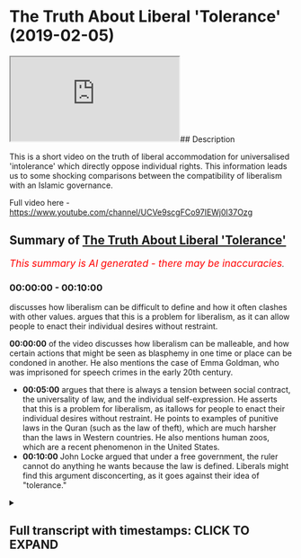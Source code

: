 # The Truth About Liberal 'Tolerance' (2019-02-05)

<iframe loading='lazy' src='https://www.youtube.com/embed/3cc8SyDc3WI'></iframe>## Description

This is a short video on the truth of liberal accommodation for universalised 'intolerance' which directly oppose individual rights. This information leads us to some shocking comparisons between the compatibility of liberalism with an Islamic governance.

Full video here -https://www.youtube.com/channel/UCVe9scgFCo97IEWj0I37Ozg

## Summary of [The Truth About Liberal 'Tolerance'](https://www.youtube.com/watch?v=3cc8SyDc3WI)


*<span style="color:red; font-size:125%">This summary is AI generated - there may be inaccuracies</span>. [](/)*

### <a onclick="modifyYTiframeseektime('0')">00:00:00</a> - <a onclick="modifyYTiframeseektime('600')">00:10:00</a>

 discusses how liberalism can be difficult to define and how it often clashes with other values. argues that this is a problem for liberalism, as it can allow people to enact their individual desires without restraint.

**<a onclick="modifyYTiframeseektime('0')">00:00:00</a>** of the video discusses how liberalism can be malleable, and how certain actions that might be seen as blasphemy in one time or place can be condoned in another. He also mentions the case of Emma Goldman, who was imprisoned for speech crimes in the early 20th century.
* **<a onclick="modifyYTiframeseektime('300')">00:05:00</a>** argues that there is always a tension between social contract, the universality of law, and the individual self-expression. He asserts that this is a problem for liberalism, as itallows for people to enact their individual desires without restraint. He points to examples of punitive laws in the Quran (such as the law of theft), which are much harsher than the laws in Western countries. He also mentions human zoos, which are a recent phenomenon in the United States.
* **<a onclick="modifyYTiframeseektime('600')">00:10:00</a>** John Locke argued that under a free government, the ruler cannot do anything he wants because the law is defined. Liberals might find this argument disconcerting, as it goes against their idea of "tolerance."

<details><summary><h2>Full transcript with timestamps: CLICK TO EXPAND</h2></summary>

<a onclick="modifyYTiframeseektime('0')">0:00:00</a> not kind of saw that the state  
<a onclick="modifyYTiframeseektime('1')">0:00:01</a> guarantees security so if there's no  
<a onclick="modifyYTiframeseektime('4')">0:00:04</a> freedoms and security without state so  
<a onclick="modifyYTiframeseektime('6')">0:00:06</a> if there are any ideas or beliefs that  
<a onclick="modifyYTiframeseektime('9')">0:00:09</a> could potentially threaten the stability  
<a onclick="modifyYTiframeseektime('11')">0:00:11</a> of the state then that'sthat's a good  
<a onclick="modifyYTiframeseektime('13')">0:00:13</a> reason to limit and prevent people from  
<a onclick="modifyYTiframeseektime('17')">0:00:17</a> from holding those ideas and he also  
<a onclick="modifyYTiframeseektime('20')">0:00:20</a> mentioned and you were correct when you  
<a onclick="modifyYTiframeseektime('22')">0:00:22</a> mention about Mohammed ins right so he  
<a onclick="modifyYTiframeseektime('24')">0:00:24</a> said that Mohammed ins don't have a  
<a onclick="modifyYTiframeseektime('26')">0:00:26</a> claim for toleration as we've got the  
<a onclick="modifyYTiframeseektime('27')">0:00:27</a> court here actually yeah if you can read  
<a onclick="modifyYTiframeseektime('30')">0:00:30</a> out the exact quote so that people I've  
<a onclick="modifyYTiframeseektime('32')">0:00:32</a> got the one for atheism though yeah  
<a onclick="modifyYTiframeseektime('33')">0:00:33</a> it says here those those are not at all  
<a onclick="modifyYTiframeseektime('37')">0:00:37</a> to be tolerated who deny the being of a  
<a onclick="modifyYTiframeseektime('39')">0:00:39</a> God promises covenants and and oaths  
<a onclick="modifyYTiframeseektime('43')">0:00:43</a> which are the bonds of human society can  
<a onclick="modifyYTiframeseektime('46')">0:00:46</a> have a can have no hold upon an atheist  
<a onclick="modifyYTiframeseektime('48')">0:00:48</a> yeah  
<a onclick="modifyYTiframeseektime('49')">0:00:49</a> he says the to the taking away of God  
<a onclick="modifyYTiframeseektime('52')">0:00:52</a> though but even in thought dissolves all  
<a onclick="modifyYTiframeseektime('55')">0:00:55</a> besides also those that by their atheism  
<a onclick="modifyYTiframeseektime('59')">0:00:59</a> undermined and destroy all religion can  
<a onclick="modifyYTiframeseektime('61')">0:01:01</a> have no pretense of religion whereupon  
<a onclick="modifyYTiframeseektime('63')">0:01:03</a> to challenge the privilege of toleration  
<a onclick="modifyYTiframeseektime('65')">0:01:05</a> yeah so clearly I mean this is joy once  
<a onclick="modifyYTiframeseektime('69')">0:01:09</a> again John look he's opposing I actually  
<a onclick="modifyYTiframeseektime('74')">0:01:14</a> know what iíve got the I have the quotes  
<a onclick="modifyYTiframeseektime('77')">0:01:17</a> here actually and this is in I think  
<a onclick="modifyYTiframeseektime('80')">0:01:20</a> took a chapter 20 of us yeah there you  
<a onclick="modifyYTiframeseektime('82')">0:01:22</a> go  
<a onclick="modifyYTiframeseektime('82')">0:01:22</a> so he says I'll try to kind of I'll just  
<a onclick="modifyYTiframeseektime('85')">0:01:25</a> talk about the Muslim side of it so he  
<a onclick="modifyYTiframeseektime('86')">0:01:26</a> talks about he alludes to Catholics and  
<a onclick="modifyYTiframeseektime('89')">0:01:29</a> then he says and this probably sounds  
<a onclick="modifyYTiframeseektime('92')">0:01:32</a> like some Islamic folks today right he  
<a onclick="modifyYTiframeseektime('94')">0:01:34</a> says it is ridiculous for anyone to  
<a onclick="modifyYTiframeseektime('96')">0:01:36</a> profess himself to be a muhammad in'  
<a onclick="modifyYTiframeseektime('98')">0:01:38</a> only in his religion but in everything  
<a onclick="modifyYTiframeseektime('100')">0:01:40</a> else a faithful subject to a christian  
<a onclick="modifyYTiframeseektime('103')">0:01:43</a> magistrate which bases government whilst  
<a onclick="modifyYTiframeseektime('106')">0:01:46</a> at the same time he acknowledges himself  
<a onclick="modifyYTiframeseektime('108')">0:01:48</a> bound to yield a bit blind obedience to  
<a onclick="modifyYTiframeseektime('111')">0:01:51</a> the mufti of constantinople who himself  
<a onclick="modifyYTiframeseektime('114')">0:01:54</a> is entirely obedient to the ottoman  
<a onclick="modifyYTiframeseektime('116')">0:01:56</a> emperor basically the caliph and frames  
<a onclick="modifyYTiframeseektime('119')">0:01:59</a> the feigned Oracle's or columns of the  
<a onclick="modifyYTiframeseektime('121')">0:02:01</a> identities what hook misses Oracle's but  
<a onclick="modifyYTiframeseektime('123')">0:02:03</a> it means outcome of that religion  
<a onclick="modifyYTiframeseektime('126')">0:02:06</a> according to his pleasure pleasure  
<a onclick="modifyYTiframeseektime('127')">0:02:07</a> and this muhammad in living amongst  
<a onclick="modifyYTiframeseektime('129')">0:02:09</a> Christians would yet more apparently  
<a onclick="modifyYTiframeseektime('131')">0:02:11</a> renounced their government if he  
<a onclick="modifyYTiframeseektime('133')">0:02:13</a> acknowledged  
<a onclick="modifyYTiframeseektime('134')">0:02:14</a> the same person to be head of his church  
<a onclick="modifyYTiframeseektime('136')">0:02:16</a> who is the supreme magistrate in the  
<a onclick="modifyYTiframeseektime('138')">0:02:18</a> state  
<a onclick="modifyYTiframeseektime('138')">0:02:18</a> so basically Muslims can't be trusted  
<a onclick="modifyYTiframeseektime('143')">0:02:23</a> yes because they're the the head of  
<a onclick="modifyYTiframeseektime('146')">0:02:26</a> their religion or their leader is the  
<a onclick="modifyYTiframeseektime('149')">0:02:29</a> Caliph it isn't the leader of the  
<a onclick="modifyYTiframeseektime('151')">0:02:31</a> Christian State they live in the  
<a onclick="modifyYTiframeseektime('153')">0:02:33</a> conflict of interest yes which is why  
<a onclick="modifyYTiframeseektime('155')">0:02:35</a> he's argues that it is ridiculous just  
<a onclick="modifyYTiframeseektime('158')">0:02:38</a> to think that we should only that with  
<a onclick="modifyYTiframeseektime('161')">0:02:41</a> that Muslim can only be can only be a  
<a onclick="modifyYTiframeseektime('164')">0:02:44</a> Muslim in a spiritual aspect and not in  
<a onclick="modifyYTiframeseektime('166')">0:02:46</a> a political aspect - right so it shows  
<a onclick="modifyYTiframeseektime('169')">0:02:49</a> you I'm intrigued the extent to which  
<a onclick="modifyYTiframeseektime('170')">0:02:50</a> liberalism is malleable from the inside  
<a onclick="modifyYTiframeseektime('174')">0:02:54</a> and elastic if you like is all from from  
<a onclick="modifyYTiframeseektime('177')">0:02:57</a> it's very fun outside because obviously  
<a onclick="modifyYTiframeseektime('180')">0:03:00</a> here if toleration can be stretched  
<a onclick="modifyYTiframeseektime('183')">0:03:03</a> according to public good and community  
<a onclick="modifyYTiframeseektime('187')">0:03:07</a> interest and social interest to this  
<a onclick="modifyYTiframeseektime('189')">0:03:09</a> extent then to what extent is liberalism  
<a onclick="modifyYTiframeseektime('192')">0:03:12</a> in fact individualistic in this in the  
<a onclick="modifyYTiframeseektime('194')">0:03:14</a> sense I claims to be you know it's it's  
<a onclick="modifyYTiframeseektime('197')">0:03:17</a> gonna be as we would call HD handy right  
<a onclick="modifyYTiframeseektime('199')">0:03:19</a> yeah I got something from Miller so I  
<a onclick="modifyYTiframeseektime('201')">0:03:21</a> know we're kind of skipping 200 years  
<a onclick="modifyYTiframeseektime('203')">0:03:23</a> it's all right  
<a onclick="modifyYTiframeseektime('204')">0:03:24</a> but this is what I found quite just  
<a onclick="modifyYTiframeseektime('205')">0:03:25</a> interesting I mean I'm not sure once  
<a onclick="modifyYTiframeseektime('210')">0:03:30</a> again I think I was talking to you about  
<a onclick="modifyYTiframeseektime('211')">0:03:31</a> this before but I'm not sure if this is  
<a onclick="modifyYTiframeseektime('214')">0:03:34</a> authentic or not so I have to put as a  
<a onclick="modifyYTiframeseektime('216')">0:03:36</a> big caveat in before I read this out but  
<a onclick="modifyYTiframeseektime('218')">0:03:38</a> he's talking about blasphemy sure and  
<a onclick="modifyYTiframeseektime('220')">0:03:40</a> blasphemy laws and he says yeah if such  
<a onclick="modifyYTiframeseektime('222')">0:03:42</a> prosecutions be necessary for the  
<a onclick="modifyYTiframeseektime('224')">0:03:44</a> well-being of the community  
<a onclick="modifyYTiframeseektime('225')">0:03:45</a> if the prosperity of England requires  
<a onclick="modifyYTiframeseektime('228')">0:03:48</a> that some martyrs should be made by the  
<a onclick="modifyYTiframeseektime('230')">0:03:50</a> religion for which so many have been  
<a onclick="modifyYTiframeseektime('232')">0:03:52</a> made in former times then by all means  
<a onclick="modifyYTiframeseektime('235')">0:03:55</a> let them continue and be multiplied and  
<a onclick="modifyYTiframeseektime('237')">0:03:57</a> let Christianity which benefits the  
<a onclick="modifyYTiframeseektime('239')">0:03:59</a> country in so many other ways also  
<a onclick="modifyYTiframeseektime('241')">0:04:01</a> benefit by the sacrifice of its own  
<a onclick="modifyYTiframeseektime('243')">0:04:03</a> character for mercy toleration and  
<a onclick="modifyYTiframeseektime('244')">0:04:04</a> consistency it is however worth well  
<a onclick="modifyYTiframeseektime('247')">0:04:07</a> worth considering whether we will be  
<a onclick="modifyYTiframeseektime('249')">0:04:09</a> reduced to style Emma so otherwise here  
<a onclick="modifyYTiframeseektime('250')">0:04:10</a> I'm not sure once again up as a caveat  
<a onclick="modifyYTiframeseektime('253')">0:04:13</a> I'm not sure to what extent this is  
<a onclick="modifyYTiframeseektime('255')">0:04:15</a> accurate but what Mills seems to be  
<a onclick="modifyYTiframeseektime('257')">0:04:17</a> indicating here as well once again fast  
<a onclick="modifyYTiframeseektime('260')">0:04:20</a> wording a hundred fifty years or 200  
<a onclick="modifyYTiframeseektime('261')">0:04:21</a> years or whatever it may be is that  
<a onclick="modifyYTiframeseektime('264')">0:04:24</a> there are certain things  
<a onclick="modifyYTiframeseektime('266')">0:04:26</a> that society are unacceptable and  
<a onclick="modifyYTiframeseektime('268')">0:04:28</a> therefore should be universalized in law  
<a onclick="modifyYTiframeseektime('272')">0:04:32</a> and and those things would then be used  
<a onclick="modifyYTiframeseektime('276')">0:04:36</a> to curtail human interaction and liberty  
<a onclick="modifyYTiframeseektime('279')">0:04:39</a> if you like from an individual I got one  
<a onclick="modifyYTiframeseektime('281')">0:04:41</a> more example of looking at this because  
<a onclick="modifyYTiframeseektime('284')">0:04:44</a> this could be contested manuscript right  
<a onclick="modifyYTiframeseektime('286')">0:04:46</a> but in page 166 on Liberty very famous  
<a onclick="modifyYTiframeseektime('294')">0:04:54</a> book he basically John Stuart Mill talks  
<a onclick="modifyYTiframeseektime('298')">0:04:58</a> about certain acts which are done  
<a onclick="modifyYTiframeseektime('300')">0:05:00</a> publicly and not acceptable and he talks  
<a onclick="modifyYTiframeseektime('303')">0:05:03</a> of you know potentially like for example  
<a onclick="modifyYTiframeseektime('306')">0:05:06</a> about like a husband wife having sex  
<a onclick="modifyYTiframeseektime('309')">0:05:09</a> Marshall if he talks about himself life  
<a onclick="modifyYTiframeseektime('311')">0:05:11</a> but is from a second resource to maybe a  
<a onclick="modifyYTiframeseektime('314')">0:05:14</a> husband wife having sex in public right  
<a onclick="modifyYTiframeseektime('315')">0:05:15</a> so this kind of thing sex in public is  
<a onclick="modifyYTiframeseektime('318')">0:05:18</a> an unacceptable offense  
<a onclick="modifyYTiframeseektime('321')">0:05:21</a> according to even I think law today its  
<a onclick="modifyYTiframeseektime('324')">0:05:24</a> public yes yes it's not lawful  
<a onclick="modifyYTiframeseektime('325')">0:05:25</a> percentage guys even though you might  
<a onclick="modifyYTiframeseektime('327')">0:05:27</a> think it's not in by some people's  
<a onclick="modifyYTiframeseektime('329')">0:05:29</a> antics we hear about on the news and so  
<a onclick="modifyYTiframeseektime('331')">0:05:31</a> on but no it's generally prohibited it's  
<a onclick="modifyYTiframeseektime('332')">0:05:32</a> prohibited yeah that kind of thing so if  
<a onclick="modifyYTiframeseektime('335')">0:05:35</a> there is something which can be  
<a onclick="modifyYTiframeseektime('336')">0:05:36</a> universalized in law and enshrined in  
<a onclick="modifyYTiframeseektime('340')">0:05:40</a> law in such a way as would prevent human  
<a onclick="modifyYTiframeseektime('343')">0:05:43</a> beings from enacting their kind of  
<a onclick="modifyYTiframeseektime('346')">0:05:46</a> individual or doing what they want to do  
<a onclick="modifyYTiframeseektime('348')">0:05:48</a> individually then according to mill and  
<a onclick="modifyYTiframeseektime('351')">0:05:51</a> Locke and all of those theorists once  
<a onclick="modifyYTiframeseektime('354')">0:05:54</a> again there is a intrinsic malleability  
<a onclick="modifyYTiframeseektime('357')">0:05:57</a> or we can say such a malleability eyes  
<a onclick="modifyYTiframeseektime('359')">0:05:59</a> ironically would allow for rigidity at a  
<a onclick="modifyYTiframeseektime('362')">0:06:02</a> certain stage you can't be free at all  
<a onclick="modifyYTiframeseektime('365')">0:06:05</a> stages because you could argue this  
<a onclick="modifyYTiframeseektime('367')">0:06:07</a> doesn't harm anyone it goes against the  
<a onclick="modifyYTiframeseektime('369')">0:06:09</a> harm principle right yeah so you know  
<a onclick="modifyYTiframeseektime('371')">0:06:11</a> two people having sex maybe could harm a  
<a onclick="modifyYTiframeseektime('372')">0:06:12</a> child but if they do in the same area  
<a onclick="modifyYTiframeseektime('374')">0:06:14</a> yeah you know I mean why not you know  
<a onclick="modifyYTiframeseektime('377')">0:06:17</a> Quantic wanted it's their Creed  
<a onclick="modifyYTiframeseektime('379')">0:06:19</a> according to the Creed and so the point  
<a onclick="modifyYTiframeseektime('382')">0:06:22</a> I'm making is that it's always I'm  
<a onclick="modifyYTiframeseektime('384')">0:06:24</a> probably this is probably a good way to  
<a onclick="modifyYTiframeseektime('385')">0:06:25</a> segue into this there's always going to  
<a onclick="modifyYTiframeseektime('388')">0:06:28</a> be that tension between social contract  
<a onclick="modifyYTiframeseektime('391')">0:06:31</a> the universality of law and the  
<a onclick="modifyYTiframeseektime('395')">0:06:35</a> individual self-expression  
<a onclick="modifyYTiframeseektime('398')">0:06:38</a> so this is a problem for liberalism  
<a onclick="modifyYTiframeseektime('400')">0:06:40</a> right how does you how do human being so  
<a onclick="modifyYTiframeseektime('404')">0:06:44</a> out these things especially when you put  
<a onclick="modifyYTiframeseektime('406')">0:06:46</a> democracy into thee because I think I  
<a onclick="modifyYTiframeseektime('408')">0:06:48</a> saw you one time on YouTube you are  
<a onclick="modifyYTiframeseektime('409')">0:06:49</a> you're not sure if this is correct you  
<a onclick="modifyYTiframeseektime('411')">0:06:51</a> can correct me wonderful you questioning  
<a onclick="modifyYTiframeseektime('414')">0:06:54</a> someone on on like I think it was Middle  
<a onclick="modifyYTiframeseektime('418')">0:06:58</a> Eastern context and you were talking  
<a onclick="modifyYTiframeseektime('419')">0:06:59</a> about politics and say for example let's  
<a onclick="modifyYTiframeseektime('422')">0:07:02</a> just be controversial here and this is  
<a onclick="modifyYTiframeseektime('423')">0:07:03</a> kind of bringing out right I think me  
<a onclick="modifyYTiframeseektime('425')">0:07:05</a> controversial so one of the punitive  
<a onclick="modifyYTiframeseektime('429')">0:07:09</a> laws of these are kinds at the hand of  
<a onclick="modifyYTiframeseektime('431')">0:07:11</a> the thief  
<a onclick="modifyYTiframeseektime('432')">0:07:12</a> for example say for instance which is in  
<a onclick="modifyYTiframeseektime('434')">0:07:14</a> the Quran okay and we're not saying it's  
<a onclick="modifyYTiframeseektime('436')">0:07:16</a> applicable for all times and places  
<a onclick="modifyYTiframeseektime('437')">0:07:17</a> certainly we're not saying it's  
<a onclick="modifyYTiframeseektime('438')">0:07:18</a> applicable in the United Kingdom right  
<a onclick="modifyYTiframeseektime('440')">0:07:20</a> for the non-muslims or whatever it may  
<a onclick="modifyYTiframeseektime('442')">0:07:22</a> be right we're not gonna say we cut the  
<a onclick="modifyYTiframeseektime('445')">0:07:25</a> hands off we were judge judy and  
<a onclick="modifyYTiframeseektime('446')">0:07:26</a> executioner judge jury sure yeah yeah  
<a onclick="modifyYTiframeseektime('452')">0:07:32</a> but what I was gonna say was that say  
<a onclick="modifyYTiframeseektime('454')">0:07:34</a> for instance right we're bringing the  
<a onclick="modifyYTiframeseektime('458')">0:07:38</a> democratic element right you have a  
<a onclick="modifyYTiframeseektime('460')">0:07:40</a> society which the majority principle  
<a onclick="modifyYTiframeseektime('462')">0:07:42</a> dictates from for in for example in a  
<a onclick="modifyYTiframeseektime('466')">0:07:46</a> referendum decide that this this should  
<a onclick="modifyYTiframeseektime('467')">0:07:47</a> be the method by which and through which  
<a onclick="modifyYTiframeseektime('469')">0:07:49</a> thieves ought to be punished now you've  
<a onclick="modifyYTiframeseektime('474')">0:07:54</a> got lots of tensions here you've got the  
<a onclick="modifyYTiframeseektime('475')">0:07:55</a> tension between a social contract the  
<a onclick="modifyYTiframeseektime('477')">0:07:57</a> death the majority principle human  
<a onclick="modifyYTiframeseektime('479')">0:07:59</a> so-called human rights and the vigil  
<a onclick="modifyYTiframeseektime('481')">0:08:01</a> Human Rights which one should take  
<a onclick="modifyYTiframeseektime('483')">0:08:03</a> primacy in the in the struggle for  
<a onclick="modifyYTiframeseektime('488')">0:08:08</a> making it onto law what should be  
<a onclick="modifyYTiframeseektime('492')">0:08:12</a> enshrined and become universal as law  
<a onclick="modifyYTiframeseektime('496')">0:08:16</a> but well you like when people look at  
<a onclick="modifyYTiframeseektime('499')">0:08:19</a> her Dourdan a thing oh isn't that isn't  
<a onclick="modifyYTiframeseektime('501')">0:08:21</a> that so barbaric and so on no they don't  
<a onclick="modifyYTiframeseektime('503')">0:08:23</a> they don't look at let's say in look the  
<a onclick="modifyYTiframeseektime('507')">0:08:27</a> history of English law even during its  
<a onclick="modifyYTiframeseektime('509')">0:08:29</a> post enlightenment develops stage listen  
<a onclick="modifyYTiframeseektime('512')">0:08:32</a> 19th century so it wasn't that long ago  
<a onclick="modifyYTiframeseektime('514')">0:08:34</a> in terms of history Victorian Britain  
<a onclick="modifyYTiframeseektime('517')">0:08:37</a> yeah if you if you commit theft you  
<a onclick="modifyYTiframeseektime('519')">0:08:39</a> could be executed you know and killed  
<a onclick="modifyYTiframeseektime('521')">0:08:41</a> and rendered dead just for committing  
<a onclick="modifyYTiframeseektime('524')">0:08:44</a> theft really the who do doesn't do that  
<a onclick="modifyYTiframeseektime('526')">0:08:46</a> it's non doesn't say it doesn't say that  
<a onclick="modifyYTiframeseektime('527')">0:08:47</a> is worth it's much more harsh yes  
<a onclick="modifyYTiframeseektime('529')">0:08:49</a> certainly much more harsh you also had  
<a onclick="modifyYTiframeseektime('531')">0:08:51</a> forced  
<a onclick="modifyYTiframeseektime('532')">0:08:52</a> for many petty crimes yes in so Bessey's  
<a onclick="modifyYTiframeseektime('536')">0:08:56</a> made into slaves but those who know  
<a onclick="modifyYTiframeseektime('539')">0:08:59</a> they'll say Abdullah look removed all  
<a onclick="modifyYTiframeseektime('540')">0:09:00</a> for that that was something of the pie  
<a onclick="modifyYTiframeseektime('541')">0:09:01</a> no I I know but I would argue they've  
<a onclick="modifyYTiframeseektime('543')">0:09:03</a> replaced it with something which is  
<a onclick="modifyYTiframeseektime('545')">0:09:05</a> still I would argue inhumane compared to  
<a onclick="modifyYTiframeseektime('548')">0:09:08</a> the shoddy of the mercy of the Sharia  
<a onclick="modifyYTiframeseektime('549')">0:09:09</a> because the Sharia the punishment system  
<a onclick="modifyYTiframeseektime('552')">0:09:12</a> is very it's usually it's corporal  
<a onclick="modifyYTiframeseektime('554')">0:09:14</a> punishments so punch him the ball of the  
<a onclick="modifyYTiframeseektime('556')">0:09:16</a> body but the person is released back to  
<a onclick="modifyYTiframeseektime('557')">0:09:17</a> their family that very day right their  
<a onclick="modifyYTiframeseektime('560')">0:09:20</a> family doesn't suffer when that person  
<a onclick="modifyYTiframeseektime('562')">0:09:22</a> is punished the person who commits the  
<a onclick="modifyYTiframeseektime('563')">0:09:23</a> planet commits the year that the crime  
<a onclick="modifyYTiframeseektime('565')">0:09:25</a> they're punished not their family but in  
<a onclick="modifyYTiframeseektime('568')">0:09:28</a> in Western countries they put people  
<a onclick="modifyYTiframeseektime('570')">0:09:30</a> into these cages humans they put humans  
<a onclick="modifyYTiframeseektime('572')">0:09:32</a> into cages for long periods of time  
<a onclick="modifyYTiframeseektime('575')">0:09:35</a> and have created human zoos it's become  
<a onclick="modifyYTiframeseektime('577')">0:09:37</a> an industry in United States of America  
<a onclick="modifyYTiframeseektime('579')">0:09:39</a> with the highest prison population in  
<a onclick="modifyYTiframeseektime('582')">0:09:42</a> the world more than China - got a  
<a onclick="modifyYTiframeseektime('584')">0:09:44</a> billion people is that is that correct  
<a onclick="modifyYTiframeseektime('586')">0:09:46</a> is accurate yeah it's the largest prison  
<a onclick="modifyYTiframeseektime('589')">0:09:49</a> population in the world not not as not  
<a onclick="modifyYTiframeseektime('591')">0:09:51</a> as a ratio as numbers of individuals as  
<a onclick="modifyYTiframeseektime('593')">0:09:53</a> numbers as numbers and we're paying I  
<a onclick="modifyYTiframeseektime('596')">0:09:56</a> think it's over I think that run a  
<a onclick="modifyYTiframeseektime('599')">0:09:59</a> million or so people and million  
<a onclick="modifyYTiframeseektime('601')">0:10:01</a> Americans are in cages and what I was  
<a onclick="modifyYTiframeseektime('606')">0:10:06</a> gonna say to you here going back to the  
<a onclick="modifyYTiframeseektime('607')">0:10:07</a> problems of liberalism  
<a onclick="modifyYTiframeseektime('608')">0:10:08</a> yeah because couldn't one easily argue  
<a onclick="modifyYTiframeseektime('611')">0:10:11</a> right just potentially as Locke John  
<a onclick="modifyYTiframeseektime('613')">0:10:13</a> Locke did and potentially as John Stuart  
<a onclick="modifyYTiframeseektime('615')">0:10:15</a> Mill fall is worth okay  
<a onclick="modifyYTiframeseektime('620')">0:10:20</a> would would indicate himself that I mean  
<a onclick="modifyYTiframeseektime('623')">0:10:23</a> this this might sound a bit wacky here  
<a onclick="modifyYTiframeseektime('624')">0:10:24</a> right but let's bring one of the abdomen  
<a onclick="modifyYTiframeseektime('627')">0:10:27</a> huddled for honest or now one of the  
<a onclick="modifyYTiframeseektime('629')">0:10:29</a> punitive laws of Islam right say for  
<a onclick="modifyYTiframeseektime('631')">0:10:31</a> example cutting the hands of the thief  
<a onclick="modifyYTiframeseektime('633')">0:10:33</a> well I could even bring us suppose an  
<a onclick="modifyYTiframeseektime('636')">0:10:36</a> execution death penalty not the flogging  
<a onclick="modifyYTiframeseektime('639')">0:10:39</a> for zina basically for yeah Ming  
<a onclick="modifyYTiframeseektime('643')">0:10:43</a> Xin yeah according to the logic of John  
<a onclick="modifyYTiframeseektime('646')">0:10:46</a> Stuart Mill here in 866 of his book on  
<a onclick="modifyYTiframeseektime('649')">0:10:49</a> Liberty if there are certain things  
<a onclick="modifyYTiframeseektime('651')">0:10:51</a> which are unacceptable publicly so this  
<a onclick="modifyYTiframeseektime('655')">0:10:55</a> this point it's unacceptable publicly  
<a onclick="modifyYTiframeseektime('657')">0:10:57</a> who's to who's to decide it would be  
<a onclick="modifyYTiframeseektime('659')">0:10:59</a> either either or there will be the the  
<a onclick="modifyYTiframeseektime('663')">0:11:03</a> population and all the  
<a onclick="modifyYTiframeseektime('665')">0:11:05</a> yeah so if it's the ruler and the  
<a onclick="modifyYTiframeseektime('668')">0:11:08</a> population so there's kind of like well  
<a onclick="modifyYTiframeseektime('670')">0:11:10</a> the majority principle if they want to  
<a onclick="modifyYTiframeseektime('671')">0:11:11</a> bring him democracy wherever it may be  
<a onclick="modifyYTiframeseektime('673')">0:11:13</a> but if that's the case so from this  
<a onclick="modifyYTiframeseektime('676')">0:11:16</a> logic you can actually justify using  
<a onclick="modifyYTiframeseektime('678')">0:11:18</a> liberal principles couldn't you I mean  
<a onclick="modifyYTiframeseektime('680')">0:11:20</a> couldn't you justify the cutting the  
<a onclick="modifyYTiframeseektime('682')">0:11:22</a> hand of a thief but they don't really  
<a onclick="modifyYTiframeseektime('684')">0:11:24</a> have an argument like John Locke John  
<a onclick="modifyYTiframeseektime('686')">0:11:26</a> Stuart Mill Thomas Hobbes Sonya Thomas  
<a onclick="modifyYTiframeseektime('688')">0:11:28</a> of Leda wouldn't could not actually  
<a onclick="modifyYTiframeseektime('690')">0:11:30</a> produce any argument to actually  
<a onclick="modifyYTiframeseektime('693')">0:11:33</a> criticize they might say it's against  
<a onclick="modifyYTiframeseektime('696')">0:11:36</a> our tastes to do so but they were doing  
<a onclick="modifyYTiframeseektime('698')">0:11:38</a> far worse in England round-nose at those  
<a onclick="modifyYTiframeseektime('701')">0:11:41</a> times much much worse then O'Neill  
<a onclick="modifyYTiframeseektime('704')">0:11:44</a> Empire mm-hmm I'm not sure what they  
<a onclick="modifyYTiframeseektime('706')">0:11:46</a> were their thing was I mean I read it in  
<a onclick="modifyYTiframeseektime('709')">0:11:49</a> two treatises of government is a lot  
<a onclick="modifyYTiframeseektime('710')">0:11:50</a> discussion on slavery and obviously  
<a onclick="modifyYTiframeseektime('712')">0:11:52</a> there's no doubt in the United States  
<a onclick="modifyYTiframeseektime('714')">0:11:54</a> they were amputated and putative knee  
<a onclick="modifyYTiframeseektime('716')">0:11:56</a> hands of of slaves that ran away and so  
<a onclick="modifyYTiframeseektime('720')">0:12:00</a> and so forth whereas in the Sharia you  
<a onclick="modifyYTiframeseektime('722')">0:12:02</a> don't know you can't amputate slaves and  
<a onclick="modifyYTiframeseektime('725')">0:12:05</a> so on and so forth but what I was gonna  
<a onclick="modifyYTiframeseektime('727')">0:12:07</a> say was that there's no doubt on John  
<a onclick="modifyYTiframeseektime('728')">0:12:08</a> Locke's position for example on slavery  
<a onclick="modifyYTiframeseektime('730')">0:12:10</a> he's unequivocally against it right he  
<a onclick="modifyYTiframeseektime('732')">0:12:12</a> talked about for the most part for irony  
<a onclick="modifyYTiframeseektime('735')">0:12:15</a> and it's there's some reports of him  
<a onclick="modifyYTiframeseektime('736')">0:12:16</a> actually having slaves but in America  
<a onclick="modifyYTiframeseektime('738')">0:12:18</a> okay what he did weigh against them and  
<a onclick="modifyYTiframeseektime('741')">0:12:21</a> that's from what from what I remember he  
<a onclick="modifyYTiframeseektime('742')">0:12:22</a> definitely wrote against it slavery is  
<a onclick="modifyYTiframeseektime('744')">0:12:24</a> an institution or what can I he  
<a onclick="modifyYTiframeseektime('745')">0:12:25</a> definitely wrote against against they  
<a onclick="modifyYTiframeseektime('747')">0:12:27</a> said the human being should never be  
<a onclick="modifyYTiframeseektime('748')">0:12:28</a> enslaved and so on to an extent he but  
<a onclick="modifyYTiframeseektime('752')">0:12:32</a> he also defended he defended slavery in  
<a onclick="modifyYTiframeseektime('755')">0:12:35</a> the Bible by arguing it wasn't exactly  
<a onclick="modifyYTiframeseektime('757')">0:12:37</a> are you probably I think he went to my  
<a onclick="modifyYTiframeseektime('759')">0:12:39</a> kind of Islam and slavery lecture when I  
<a onclick="modifyYTiframeseektime('760')">0:12:40</a> brought this up yes where he said that  
<a onclick="modifyYTiframeseektime('764')">0:12:44</a> if you're not allowed to execute your  
<a onclick="modifyYTiframeseektime('767')">0:12:47</a> slave at will and we're quantitive the  
<a onclick="modifyYTiframeseektime('771')">0:12:51</a> laws of Moses and what have you  
<a onclick="modifyYTiframeseektime('773')">0:12:53</a> after I think seven or six years you  
<a onclick="modifyYTiframeseektime('774')">0:12:54</a> release them or or that they can be  
<a onclick="modifyYTiframeseektime('776')">0:12:56</a> released if they pay off a debt or  
<a onclick="modifyYTiframeseektime('777')">0:12:57</a> what-have-you but basically you didn't  
<a onclick="modifyYTiframeseektime('778')">0:12:58</a> you don't have unconditional absolute  
<a onclick="modifyYTiframeseektime('780')">0:13:00</a> control over someone to do whatever you  
<a onclick="modifyYTiframeseektime('783')">0:13:03</a> want and we know that in Islam you don't  
<a onclick="modifyYTiframeseektime('784')">0:13:04</a> you know there's fish ins that there are  
<a onclick="modifyYTiframeseektime('788')">0:13:08</a> rights better safe has it over you so  
<a onclick="modifyYTiframeseektime('790')">0:13:10</a> Quinn to John Locke  
<a onclick="modifyYTiframeseektime('791')">0:13:11</a> that's not slavery mmm so Jewish the  
<a onclick="modifyYTiframeseektime('794')">0:13:14</a> kind of slavery did as defining Jewish  
<a onclick="modifyYTiframeseektime('797')">0:13:17</a> law and slavery as they  
<a onclick="modifyYTiframeseektime('799')">0:13:19</a> we would say is in Sharia or least how I  
<a onclick="modifyYTiframeseektime('802')">0:13:22</a> am Eric manages it according to John  
<a onclick="modifyYTiframeseektime('804')">0:13:24</a> Locke he isn't slavery and that's what  
<a onclick="modifyYTiframeseektime('806')">0:13:26</a> he writes in his two tiers of government  
<a onclick="modifyYTiframeseektime('807')">0:13:27</a> that you put that section on slavery he  
<a onclick="modifyYTiframeseektime('809')">0:13:29</a> writes he actually did it mentions it by  
<a onclick="modifyYTiframeseektime('812')">0:13:32</a> name which is saying that liberals would  
<a onclick="modifyYTiframeseektime('814')">0:13:34</a> find them probably disconcerting if they  
<a onclick="modifyYTiframeseektime('816')">0:13:36</a> knew that now and you're right what you  
<a onclick="modifyYTiframeseektime('819')">0:13:39</a> said about they these guys would not  
<a onclick="modifyYTiframeseektime('822')">0:13:42</a> have any crystal of the Sharia in fact  
<a onclick="modifyYTiframeseektime('824')">0:13:44</a> they could even argue I could be argued  
<a onclick="modifyYTiframeseektime('827')">0:13:47</a> that according to John Locke an Islamic  
<a onclick="modifyYTiframeseektime('830')">0:13:50</a> government under a caliph with it with  
<a onclick="modifyYTiframeseektime('832')">0:13:52</a> implementing Sharia is a free government  
<a onclick="modifyYTiframeseektime('834')">0:13:54</a> it's it's a free state on the basis that  
<a onclick="modifyYTiframeseektime('837')">0:13:57</a> he said the same thing about a Jewish  
<a onclick="modifyYTiframeseektime('838')">0:13:58</a> government no not even that he gave a  
<a onclick="modifyYTiframeseektime('841')">0:14:01</a> definition so Robert Robert filmer  
<a onclick="modifyYTiframeseektime('844')">0:14:04</a> argues that well if you believe in  
<a onclick="modifyYTiframeseektime('848')">0:14:08</a> freedom you believe that people can just  
<a onclick="modifyYTiframeseektime('850')">0:14:10</a> do whatever they want and he was real  
<a onclick="modifyYTiframeseektime('853')">0:14:13</a> buts in response they no no I didn't say  
<a onclick="modifyYTiframeseektime('854')">0:14:14</a> that  
<a onclick="modifyYTiframeseektime('854')">0:14:14</a> I what I meant by freedom is that you  
<a onclick="modifyYTiframeseektime('857')">0:14:17</a> live under a government with known laws  
<a onclick="modifyYTiframeseektime('860')">0:14:20</a> that apply for everybody equally where  
<a onclick="modifyYTiframeseektime('863')">0:14:23</a> the ruler can't do anything he wants to  
<a onclick="modifyYTiframeseektime('865')">0:14:25</a> just because he doesn't like you so I  
<a onclick="modifyYTiframeseektime('867')">0:14:27</a> don't like that hat you're wearing I'm  
<a onclick="modifyYTiframeseektime('868')">0:14:28</a> gonna kill you he can't do that  
<a onclick="modifyYTiframeseektime('869')">0:14:29</a> because the law is prohibited right all  
<a onclick="modifyYTiframeseektime('872')">0:14:32</a> the laws the laws of defined so whatever  
<a onclick="modifyYTiframeseektime('875')">0:14:35</a> is is within the permissible area and  
<a onclick="modifyYTiframeseektime('877')">0:14:37</a> the moba you have freedom that's what he  
<a onclick="modifyYTiframeseektime('880')">0:14:40</a> means by freedom  
</details>